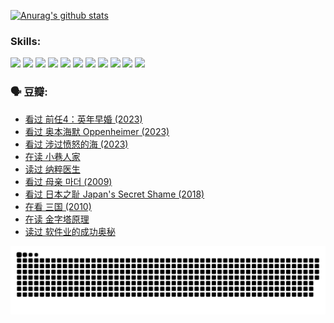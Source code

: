 
[![Anurag's github stats](https://github-readme-stats.vercel.app/api?username=w940853815)](https://github.com/anuraghazra/github-readme-stats)

### Skills:

<code><img height="32" src="https://cdn.jsdelivr.net/npm/simple-icons@v5/icons/python.svg"></code>
<code><img height="32" src="https://cdn.jsdelivr.net/npm/simple-icons@v5/icons/javascript.svg"></code>
<code><img height="32" src="https://cdn.jsdelivr.net/npm/simple-icons@v5/icons/django.svg"></code>
<code><img height="32" src="https://cdn.jsdelivr.net/npm/simple-icons@v5/icons/flask.svg"></code>
<code><img height="32" src="https://cdn.jsdelivr.net/npm/simple-icons@v5/icons/vuetify.svg"></code>
<code><img height="32" src="https://cdn.jsdelivr.net/npm/simple-icons@v5/icons/git.svg"></code>
<code><img height="32" src="https://cdn.jsdelivr.net/npm/simple-icons@v5/icons/docker.svg"></code>
<code><img height="32" src="https://cdn.jsdelivr.net/npm/simple-icons@v5/icons/postgresql.svg"></code>
<code><img height="32" src="https://cdn.jsdelivr.net/npm/simple-icons@v5/icons/elasticsearch.svg"></code>
<code><img height="32" src="https://cdn.jsdelivr.net/npm/simple-icons@v5/icons/macos.svg"></code>
<code><img height="32" src="https://cdn.jsdelivr.net/npm/simple-icons@v5/icons/linux.svg"></code>

### 🗣 豆瓣:

<!-- DOUBAN-ACTIVITIES:START -->
- [看过 前任4：英年早婚‎ (2023)](https://www.douban.com/people/136069238/status/4458320768/?_i=02348023)
- [看过 奥本海默 Oppenheimer‎ (2023)](https://www.douban.com/people/136069238/status/4454740976/?_i=02348023)
- [看过 涉过愤怒的海‎ (2023)](https://www.douban.com/people/136069238/status/4449502811/?_i=02348023)
- [在读 小巷人家](https://www.douban.com/people/136069238/status/4445749134/?_i=02348023)
- [读过 纳粹医生](https://www.douban.com/people/136069238/status/4445748598/?_i=02348023)
- [看过 母亲 마더‎ (2009)](https://www.douban.com/people/136069238/status/4442102172/?_i=02348023)
- [看过 日本之耻 Japan's Secret Shame‎ (2018)](https://www.douban.com/people/136069238/status/4431579101/?_i=02348023)
- [在看 三国‎ (2010)](https://www.douban.com/people/136069238/status/4430559482/?_i=02348023)
- [在读 金字塔原理](https://www.douban.com/people/136069238/status/4424812753/?_i=02348023)
- [读过 软件业的成功奥秘](https://www.douban.com/people/136069238/status/4424809958/?_i=02348023)
<!-- DOUBAN-ACTIVITIES:END -->


![Snake animation](https://raw.githubusercontent.com/w940853815/w940853815/output/github-contribution-grid-snake.svg)

<!--
**w940853815/w940853815** is a ✨ _special_ ✨ repository because its `README.md` (this file) appears on your GitHub profile.

Here are some ideas to get you started:

- 🔭 I’m currently working on ...
- 🌱 I’m currently learning ...
- 👯 I’m looking to collaborate on ...
- 🤔 I’m looking for help with ...
- 💬 Ask me about ...
- 📫 How to reach me: ...
- 😄 Pronouns: ...
- ⚡ Fun fact: ...
-->
